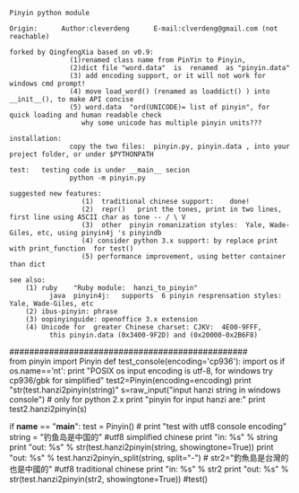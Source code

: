     Pinyin python module
    
    Origin:      Author:cleverdeng      E-mail:clverdeng@gmail.com (not reachable)
    
    forked by QingfengXia based on v0.9:  
                   (1)renamed class name from PinYin to Pinyin, 
                   (2)dict file "word.data"  is  renamed  as "pinyin.data" 
                   (3) add encoding support, or it will not work for windows cmd prompt! 
                   (4) move load_word() (renamed as loaddict() ) into __init__(), to make API concise
                   (5) word.data  "ord(UNICODE)= list of pinyin", for quick loading and human readable check
                      why some unicode has multiple pinyin units??? 
                   
    installation: 
                   copy the two files:  pinyin.py, pinyin.data , into your project folder, or under $PYTHONPATH
                   
    test:   testing code is under __main__ secion
                   python -m pinyin.py
                   
    suggested new features: 
                      (1)  traditional chinese support:    done!
                      (2)  repr()   print the tones, print in two lines,  first line using ASCII char as tone -- / \ V
                      (3)  other  pinyin romanization styles:  Yale, Wade-Giles, etc, using pinyin4j 's pinyindb
                      (4) consider python 3.x support: by replace print with print_function  for test()
                      (5) performance improvement, using better container than dict
                      
    see also: 
        (1) ruby    "Ruby module:  hanzi_to_pinyin" 
              java  pinyin4j:   supports  6 pinyin resprensation styles:  Yale, Wade-Giles, etc
        (2) ibus-pinyin: phrase 
        (3) oopinyinguide: openoffice 3.x extension
        (4) Unicode for  greater Chinese charset: CJKV:  4E00-9FFF,  
              this pinyin.data (0x3400-9F2D) and (0x20000-0x2B6F8)
                   
################################################   
from pinyin import Pinyin
def test_console(encoding='cp936'):
    import os
    if os.name=='nt':
        print "POSIX os input encoding is utf-8, for windows try cp936/gbk for simplified"
        test2=Pinyin(encoding=encoding)
        print "str(test.hanzi2pinyin(string)"
        s=raw_input("input hanzi string in windows console") # only for python 2.x
        print "pinyin for input hanzi are:"
        print test2.hanzi2pinyin(s)
                

if __name__ == "__main__":
    test = Pinyin()
    #
    print "test with utf8 console encoding"
    string = "钓鱼岛是中国的"  #utf8  simplified chinese
    print "in: %s" % string
    print "out: %s" % str(test.hanzi2pinyin(string, showingtone=True))
    print "out: %s" % test.hanzi2pinyin_split(string, split="-")
    #
    str2="釣魚島是台灣的也是中國的" #utf8 traditional chinese
    print "in: %s" % str2
    print "out: %s" % str(test.hanzi2pinyin(str2, showingtone=True))
    #test()